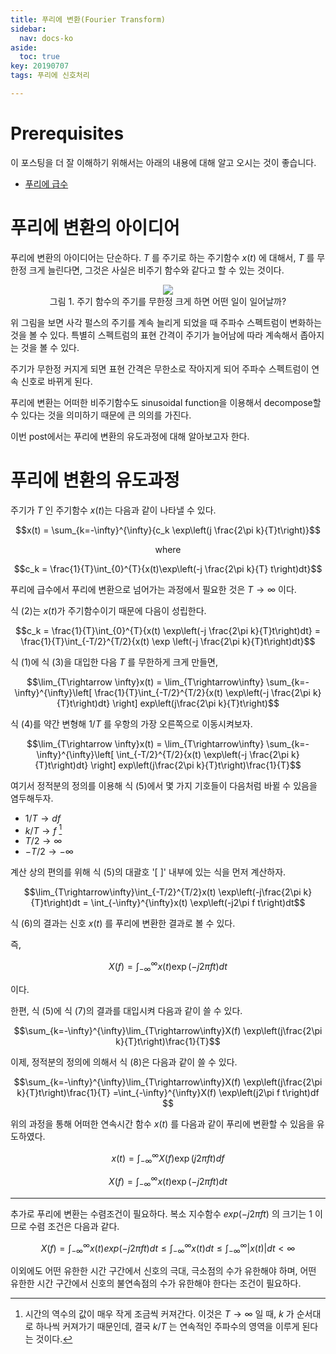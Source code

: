 ```yaml
---
title: 푸리에 변환(Fourier Transform)
sidebar:
  nav: docs-ko
aside:
  toc: true
key: 20190707
tags: 푸리에 신호처리

---
```


# Prerequisites

이 포스팅을 더 잘 이해하기 위해서는 아래의 내용에 대해 알고 오시는 것이 좋습니다.

* [푸리에 급수](https://angeloyeo.github.io/2019/06/23/Fourier_Series.html)

# 푸리에 변환의 아이디어

푸리에 변환의 아이디어는 단순하다. $T$ 를 주기로 하는 주기함수 $x(t)$ 에 대해서, $T$ 를 무한정 크게 늘린다면, 그것은 사실은 비주기 함수와 같다고 할 수 있는 것이다.

<p align = "center">
  <img src = "https://raw.githubusercontent.com/angeloyeo/angeloyeo.github.io/master/pics/2019-07-07-CTFT/pic1.png">
  <br>
  그림 1. 주기 함수의 주기를 무한정 크게 하면 어떤 일이 일어날까?
</p>

위 그림을 보면 사각 펄스의 주기를 계속 늘리게 되었을 때 주파수 스펙트럼이 변화하는 것을 볼 수 있다. 특별히 스펙트럼의 표현 간격이 주기가 늘어남에 따라 계속해서 좁아지는 것을 볼 수 있다.

주기가 무한정 커지게 되면 표현 간격은 무한소로 작아지게 되어 주파수 스펙트럼이 연속 신호로 바뀌게 된다.

푸리에 변환는 어떠한 비주기함수도 sinusoidal function을 이용해서 decompose할 수 있다는 것을 의미하기 때문에 큰 의의를 가진다.

이번 post에서는 푸리에 변환의 유도과정에 대해 알아보고자 한다.

# 푸리에 변환의 유도과정

주기가 $T$ 인 주기함수 $x(t)$는 다음과 같이 나타낼 수 있다.

$$x(t) = \sum_{k=-\infty}^{\infty}{c_k \exp\left(j \frac{2\pi k}{T}t\right)}$$

<center>
where
</center>

$$c_k = \frac{1}{T}\int_{0}^{T}{x(t)\exp\left(-j \frac{2\pi k}{T} t\right)dt}$$

푸리에 급수에서 푸리에 변환으로 넘어가는 과정에서 필요한 것은 $T\rightarrow\infty$ 이다.

식 (2)는 $x(t)$가 주기함수이기 때문에 다음이 성립한다.

$$c_k = \frac{1}{T}\int_{0}^{T}{x(t) \exp\left(-j \frac{2\pi k}{T}t\right)dt} = \frac{1}{T}\int_{-T/2}^{T/2}{x(t) \exp \left(-j \frac{2\pi k}{T}t\right)dt}$$

식 (1)에 식 (3)을 대입한 다음 $T$ 를 무한하게 크게 만들면,

$$\lim_{T\rightarrow \infty}x(t)
= \lim_{T\rightarrow\infty} \sum_{k=-\infty}^{\infty}\left[
\frac{1}{T}\int_{-T/2}^{T/2}{x(t) \exp\left(-j \frac{2\pi k}{T}t\right)dt}
\right]
exp\left(j\frac{2\pi k}{T}t\right)$$

식 (4)를 약간 변형해 $1/T$ 를 우항의 가장 오른쪽으로 이동시켜보자.

$$\lim_{T\rightarrow \infty}x(t)
= \lim_{T\rightarrow\infty} \sum_{k=-\infty}^{\infty}\left[
\int_{-T/2}^{T/2}{x(t) \exp\left(-j \frac{2\pi k}{T}t\right)dt}
\right]
exp\left(j\frac{2\pi k}{T}t\right)\frac{1}{T}$$

여기서 정적분의 정의를 이용해 식 (5)에서 몇 가지 기호들이 다음처럼 바뀔 수 있음을 염두해두자.


* $1/T \rightarrow df$
* $k/T \rightarrow f$ [^1]
* $T/2 \rightarrow \infty$
* $-T/2 \rightarrow -\infty$

[^1]: 시간의 역수의 값이 매우 작게 조금씩 커져간다. 이것은 $T\rightarrow\infty$ 일 때, $k$ 가 순서대로 하나씩 커져가기 때문인데, 결국 $k/T$ 는 연속적인 주파수의 영역을 이루게 된다는 것이다.

계산 상의 편의를 위해 식 (5)의 대괄호 '[ ]' 내부에 있는 식을 먼저 계산하자.

$$\lim_{T\rightarrow\infty}\int_{-T/2}^{T/2}x(t) \exp\left(-j\frac{2\pi k}{T}t\right)dt = \int_{-\infty}^{\infty}x(t) \exp\left(-j2\pi f t\right)dt$$

식 (6)의 결과는 신호 $x(t)$ 를 푸리에 변환한 결과로 볼 수 있다.

즉,

$$X(f) = \int_{-\infty}^{\infty}x(t) \exp\left(-j2\pi ft \right)dt$$

이다.

한편, 식 (5)에 식 (7)의 결과를 대입시켜 다음과 같이 쓸 수 있다.

$$\sum_{k=-\infty}^{\infty}\lim_{T\rightarrow\infty}X(f) \exp\left(j\frac{2\pi k}{T}t\right)\frac{1}{T}$$


이제, 정적분의 정의에 의해서 식 (8)은 다음과 같이 쓸 수 있다.


$$\sum_{k=-\infty}^{\infty}\lim_{T\rightarrow\infty}X(f) \exp\left(j\frac{2\pi k}{T}t\right)\frac{1}{T}
=\int_{-\infty}^{\infty}X(f) \exp\left(j2\pi f t\right)df
$$

위의 과정을 통해 어떠한 연속시간 함수 $x(t)$ 를 다음과 같이 푸리에 변환할 수 있음을 유도하였다.


$$x(t) = \int_{-\infty}^{\infty}X(f) \exp\left(j2\pi f t\right)df$$

$$X(f) = \int_{-\infty}^{\infty}x(t) \exp\left(-j2\pi ft\right)dt$$

---

 추가로 푸리에 변환는 수렴조건이 필요하다. 복소 지수함수 $exp(-j2\pi ft)$ 의 크기는 1 이므로 수렴 조건은 다음과 같다.

$$X(f) = \int_{-\infty}^{\infty}x(t) exp\left(-j2\pi f t \right)dt \leq \int_{-\infty}^{\infty} x(t) dt \leq
\int_{-\infty}^{\infty}|x(t)| dt < \infty$$

이외에도 어떤 유한한 시간 구간에서 신호의 극대, 극소점의 수가 유한해야 하며, 어떤 유한한 시간 구간에서 신호의 불연속점의 수가 유한해야 한다는 조건이 필요하다.
